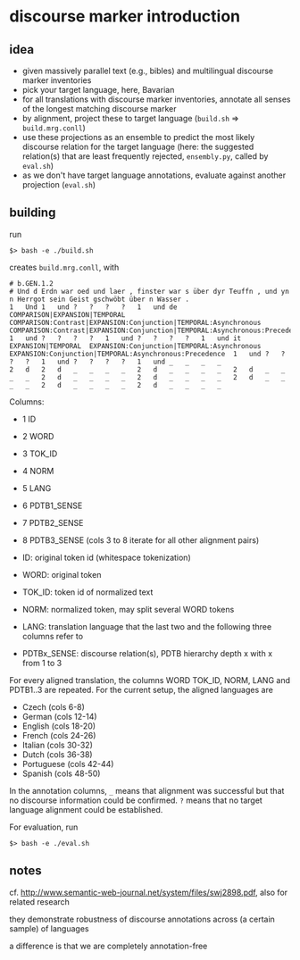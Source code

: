 # discourse marker introduction

## idea

- given massively parallel text (e.g., bibles) and multilingual discourse marker inventories
- pick your target language, here, Bavarian
- for all translations with discourse marker inventories, annotate all senses of the longest matching discourse marker
- by alignment, project these to target language (`build.sh` => `build.mrg.conll`)
- use these projections as an ensemble to predict the most likely discourse relation for the target language (here: the suggested relation(s) that are least frequently rejected, `ensembly.py`, called by `eval.sh`)
- as we don't have target language annotations, evaluate against another projection (`eval.sh`)

## building

run

    $> bash -e ./build.sh

creates `build.mrg.conll`, with

    # b.GEN.1.2
    # Und d Erdn war oed und laer , finster war s über dyr Teuffn , und yn n Herrgot sein Geist gschwöbt über n Wasser .
    1	Und	1	und	?	?	?	?	1	und	de	COMPARISON|EXPANSION|TEMPORAL	COMPARISON:Contrast|EXPANSION:Conjunction|TEMPORAL:Asynchronous	COMPARISON:Contrast|EXPANSION:Conjunction|TEMPORAL:Asynchronous:Precedence	1	und	?	?	?	?	1	und	?	?	?	?	1	und	it	EXPANSION|TEMPORAL	EXPANSION:Conjunction|TEMPORAL:Asynchronous	EXPANSION:Conjunction|TEMPORAL:Asynchronous:Precedence	1	und	?	?	?	?	1	und	?	?	?	?	1	und	_	_	_	_
    2	d	2	d	_	_	_	_	2	d	_	_	_	_	2	d	_	_	_	_	2	d	_	_	_	_	2	d	_	_	_	_	2	d	_	_	_	_	2	d	_	_	_	_	2	d	_	_	_	_

Columns:

- 1 ID
- 2 WORD
- 3 TOK_ID
- 4 NORM
- 5 LANG
- 6 PDTB1_SENSE
- 7 PDTB2_SENSE
- 8 PDTB3_SENSE
(cols 3 to 8 iterate for all other alignment pairs)

- ID: original token id (whitespace tokenization)
- WORD: original token
- TOK_ID: token id of normalized text
- NORM: normalized token, may split several WORD tokens
- LANG: translation language that the last two and the following three columns refer to
- PDTBx_SENSE: discourse relation(s), PDTB hierarchy depth x with x from 1 to 3

For every aligned translation, the columns WORD TOK_ID, NORM, LANG and PDTB1..3 are repeated.
For the current setup, the aligned languages are

- Czech (cols 6-8)
- German (cols 12-14)
- English (cols 18-20)
- French (cols 24-26)
- Italian (cols 30-32)
- Dutch (cols 36-38)
- Portuguese (cols 42-44)
- Spanish (cols 48-50)

In the annotation columns, `_` means that alignment was successful but that no discourse information could be confirmed. `?` means that no target language alignment could be established.

For evaluation, run

    $> bash -e ./eval.sh

## notes

cf. http://www.semantic-web-journal.net/system/files/swj2898.pdf, also for related research

they demonstrate robustness of discourse annotations across (a certain sample) of languages

a difference is that we are completely annotation-free
